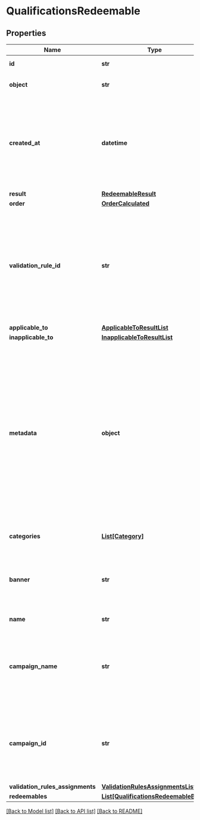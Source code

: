 # QualificationsRedeemable


## Properties
Name | Type | Description | Notes
------------ | ------------- | ------------- | -------------
**id** | **str** | Id of the redeemable. | [optional] 
**object** | **str** | Object type of the redeemable. | [optional] 
**created_at** | **datetime** | Timestamp representing the date and time when the object was created. The value is shown in the ISO 8601 format. | [optional] 
**result** | [**RedeemableResult**](RedeemableResult.md) |  | [optional] 
**order** | [**OrderCalculated**](OrderCalculated.md) |  | [optional] 
**validation_rule_id** | **str** | A unique validation rule identifier assigned by the Voucherify API. The validation rule is verified before points are added to the balance. | [optional] 
**applicable_to** | [**ApplicableToResultList**](ApplicableToResultList.md) |  | [optional] 
**inapplicable_to** | [**InapplicableToResultList**](InapplicableToResultList.md) |  | [optional] 
**metadata** | **object** | The metadata object stores all custom attributes assigned to the product. A set of key/value pairs that you can attach to a product object. It can be useful for storing additional information about the product in a structured format. | [optional] 
**categories** | [**List[Category]**](Category.md) | List of category information. | [optional] 
**banner** | **str** | Name of the earning rule. This is displayed as a header for the earning rule in the Dashboard. | [optional] 
**name** | **str** | Name of the redeemable. | [optional] 
**campaign_name** | **str** | Name of the campaign associated to the redeemable. This field is available only if object is not &#x60;campaign&#x60; | [optional] 
**campaign_id** | **str** | Id of the campaign associated to the redeemable. This field is available only if object is not &#x60;campaign&#x60; | [optional] 
**validation_rules_assignments** | [**ValidationRulesAssignmentsList**](ValidationRulesAssignmentsList.md) |  | [optional] 
**redeemables** | [**List[QualificationsRedeemableBase]**](QualificationsRedeemableBase.md) |  | [optional] 

[[Back to Model list]](../README.md#documentation-for-models) [[Back to API list]](../README.md#documentation-for-api-endpoints) [[Back to README]](../README.md)


